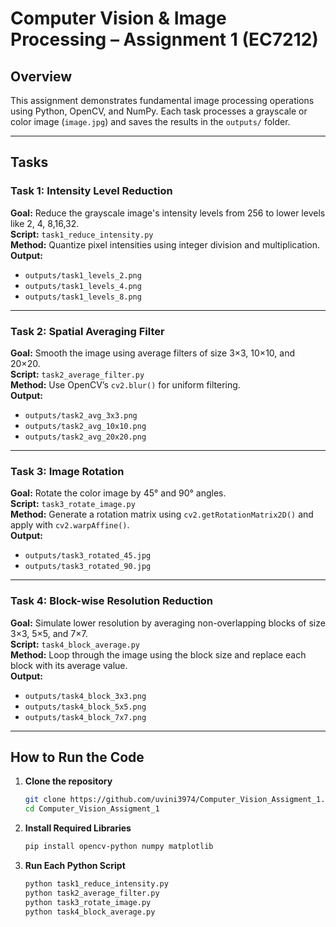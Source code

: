 #  Computer Vision & Image Processing – Assignment 1 (EC7212)


## Overview

This assignment demonstrates fundamental image processing operations using Python, OpenCV, and NumPy. Each task processes a grayscale or color image (`image.jpg`) and saves the results in the `outputs/` folder.

---

##  Tasks

### Task 1: Intensity Level Reduction  
**Goal:** Reduce the grayscale image's intensity levels from 256 to lower levels like 2, 4, 8,16,32.  
**Script:** `task1_reduce_intensity.py`  
**Method:** Quantize pixel intensities using integer division and multiplication.  
**Output:**  
- `outputs/task1_levels_2.png`  
- `outputs/task1_levels_4.png`  
- `outputs/task1_levels_8.png`

---

### Task 2: Spatial Averaging Filter  
**Goal:** Smooth the image using average filters of size 3×3, 10×10, and 20×20.  
**Script:** `task2_average_filter.py`  
**Method:** Use OpenCV’s `cv2.blur()` for uniform filtering.  
**Output:**  
- `outputs/task2_avg_3x3.png`  
- `outputs/task2_avg_10x10.png`  
- `outputs/task2_avg_20x20.png`

---

### Task 3: Image Rotation  
**Goal:** Rotate the color image by 45° and 90° angles.  
**Script:** `task3_rotate_image.py`  
**Method:** Generate a rotation matrix using `cv2.getRotationMatrix2D()` and apply with `cv2.warpAffine()`.  
**Output:**  
- `outputs/task3_rotated_45.jpg`  
- `outputs/task3_rotated_90.jpg`

---

### Task 4: Block-wise Resolution Reduction  
**Goal:** Simulate lower resolution by averaging non-overlapping blocks of size 3×3, 5×5, and 7×7.  
**Script:** `task4_block_average.py`  
**Method:** Loop through the image using the block size and replace each block with its average value.  
**Output:**  
- `outputs/task4_block_3x3.png`  
- `outputs/task4_block_5x5.png`  
- `outputs/task4_block_7x7.png`

---

## How to Run the Code

1. **Clone the repository**
   ```bash
   git clone https://github.com/uvini3974/Computer_Vision_Assigment_1.git
   cd Computer_Vision_Assigment_1

2. **Install Required Libraries**
   ```bash
   pip install opencv-python numpy matplotlib

2. **Run Each Python Script**
   ```bash
   python task1_reduce_intensity.py
   python task2_average_filter.py
   python task3_rotate_image.py
   python task4_block_average.py





   
